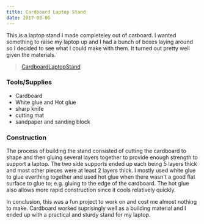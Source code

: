 ```yaml
---
title: Cardboard Laptop Stand
date: 2017-03-06
---
```


This is a laptop stand I made completeley out of carboard.
I wanted something to raise my laptop up and I had a bunch of boxes laying around so I decided to see what I could make with them.
It turned out pretty well given the materials.

<div class="centered">
	<blockquote class="imgur-embed-pub" lang="en" data-id="a/J0oMT">
		<a href="//imgur.com/J0oMT">CardboardLaptopStand</a>
	</blockquote>
</div>
<script async src="//s.imgur.com/min/embed.js" charset="utf-8"></script>

### Tools/Supplies
- Cardboard
- White glue and Hot glue
- sharp knife
- cutting mat
- sandpaper and sanding block

### Construction
The process of building the stand consisted of cutting the cardboard to shape and then gluing several layers together to provide enough strength to support a laptop.
The two side supports ended up each being 5 layers thick and most other pieces were at least 2 layers thick.
I mostly used white glue to glue everthing together and used hot glue when there wasn't a good flat surface to glue to; e.g. gluing to the edge of the cardboard.
The hot glue also allows more rapid construction since it cools relatively quickly.

In conclusion, this was a fun project to work on and cost me almost nothing to make.
Cardboard worked suprisingly well as a building material and I ended up with a practical and sturdy stand for my laptop.
